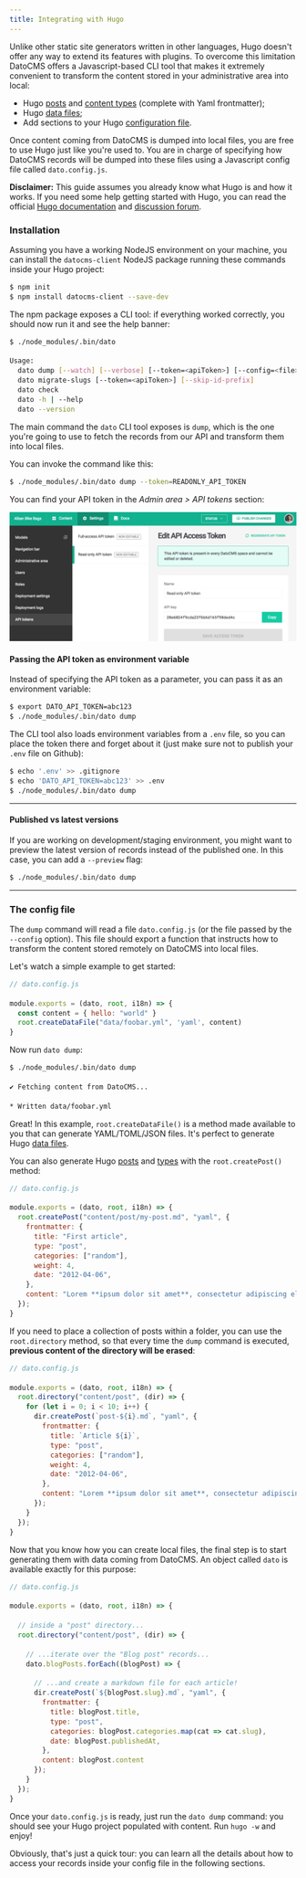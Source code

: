 ```yaml
---
title: Integrating with Hugo
---
```


Unlike other static site generators written in other languages, Hugo doesn't offer any way to extend its features with plugins. To overcome this limitation DatoCMS offers a Javascript-based CLI tool that makes it extremely convenient to transform the content stored in your administrative area into local:

* Hugo [posts](https://gohugo.io/content/organization/) and [content types](https://gohugo.io/content/types/) (complete with Yaml frontmatter);
* Hugo [data files](https://gohugo.io/extras/datafiles/);
* Add sections to your Hugo [configuration file](https://gohugo.io/overview/configuration/).

Once content coming from DatoCMS is dumped into local files, you are free to use Hugo just like you're used to. You are in charge of specifying how DatoCMS records will be dumped into these files using a Javascript config file called `dato.config.js`.

**Disclaimer:** This guide assumes you already know what Hugo is and how it works. If you need some help getting started with Hugo, you can read the official [Hugo documentation](https://gohugo.io/overview/introduction/) and [discussion forum](https://discuss.gohugo.io/).

### Installation

Assuming you have a working NodeJS environment on your machine, you can install the `datocms-client` NodeJS package running these commands inside your Hugo project:

```bash
$ npm init
$ npm install datocms-client --save-dev
```

The npm package exposes a CLI tool: if everything worked correctly, you should now run it and see the help banner:

```bash
$ ./node_modules/.bin/dato

Usage:
  dato dump [--watch] [--verbose] [--token=<apiToken>] [--config=<file>]
  dato migrate-slugs [--token=<apiToken>] [--skip-id-prefix]
  dato check
  dato -h | --help
  dato --version
```

The main command the `dato` CLI tool exposes is `dump`, which is the one you're going to use to fetch the records from our API and transform them into local files.

You can invoke the command like this:

```bash
$ ./node_modules/.bin/dato dump --token=READONLY_API_TOKEN
```

You can find your API token in the *Admin area > API tokens* section:

![foo](../images/api-token.png)

#### Passing the API token as environment variable

Instead of specifying the API token as a parameter, you can pass it as an environment variable:

```bash
$ export DATO_API_TOKEN=abc123
$ ./node_modules/.bin/dato dump
```

The CLI tool also loads environment variables from a `.env` file, so you can place the token there and forget about it (just make sure not to publish your `.env` file on Github):

```bash
$ echo '.env' >> .gitignore
$ echo 'DATO_API_TOKEN=abc123' >> .env
$ ./node_modules/.bin/dato dump
```

---

#### Published vs latest versions

If you are working on development/staging environment, you might want to preview the latest version of records instead of the published one. In this case, you can add a `--preview` flag:

```bash
$ ./node_modules/.bin/dato dump
```

---

### The config file

The `dump` command will read a file `dato.config.js` (or the file passed by the `--config` option). This file should export a function that instructs how to transform the content stored remotely on DatoCMS into local files.

Let's watch a simple example to get started:

```javascript
// dato.config.js

module.exports = (dato, root, i18n) => {
  const content = { hello: "world" }
  root.createDataFile("data/foobar.yml", 'yaml', content)
}
```

Now run `dato dump`:

```bash
$ ./node_modules/.bin/dato dump

✔ Fetching content from DatoCMS...

* Written data/foobar.yml
```

Great! In this example, `root.createDataFile()` is a method made available to you that can generate YAML/TOML/JSON files. It's perfect to generate Hugo [data files](https://gohugo.io/extras/datafiles/).

You can also generate Hugo [posts](https://gohugo.io/content/organization/) and [types](https://gohugo.io/content/types/) with the `root.createPost()` method:

```javascript
// dato.config.js

module.exports = (dato, root, i18n) => {
  root.createPost("content/post/my-post.md", "yaml", {
    frontmatter: {
      title: "First article",
      type: "post",
      categories: ["random"],
      weight: 4,
      date: "2012-04-06",
    },
    content: "Lorem **ipsum dolor sit amet**, consectetur adipiscing elit."
  });
}
```

If you need to place a collection of posts within a folder, you can use the `root.directory` method, so that every time the `dump` command is executed, **previous content of the directory will be erased**:

```javascript
// dato.config.js

module.exports = (dato, root, i18n) => {
  root.directory("content/post", (dir) => {
    for (let i = 0; i < 10; i++) {
      dir.createPost(`post-${i}.md`, "yaml", {
        frontmatter: {
          title: `Article ${i}`,
          type: "post",
          categories: ["random"],
          weight: 4,
          date: "2012-04-06",
        },
        content: "Lorem **ipsum dolor sit amet**, consectetur adipiscing elit."
      });
    }
  });
}
```

Now that you know how you can create local files, the final step is to start generating them with data coming from DatoCMS. An object called `dato` is available exactly for this purpose:

```javascript
// dato.config.js

module.exports = (dato, root, i18n) => {

  // inside a "post" directory...
  root.directory("content/post", (dir) => {

    // ...iterate over the "Blog post" records...
    dato.blogPosts.forEach((blogPost) => {

      // ...and create a markdown file for each article!
      dir.createPost(`${blogPost.slug}.md`, "yaml", {
        frontmatter: {
          title: blogPost.title,
          type: "post",
          categories: blogPost.categories.map(cat => cat.slug),
          date: blogPost.publishedAt,
        },
        content: blogPost.content
      });
    }
  });
}
```

Once your `dato.config.js` is ready, just run the `dato dump` command: you should see your Hugo project populated with content. Run `hugo -w` and enjoy!

Obviously, that's just a quick tour: you can learn all the details about how to access your records inside your config file in the following sections.
